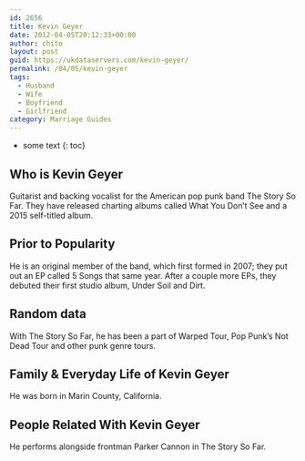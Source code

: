 ```yaml
---
id: 2656
title: Kevin Geyer
date: 2012-04-05T20:12:33+00:00
author: chito
layout: post
guid: https://ukdataservers.com/kevin-geyer/
permalink: /04/05/kevin-geyer
tags:
  - Husband
  - Wife
  - Boyfriend
  - Girlfriend
category: Marriage Guides
---
```


* some text
{: toc}
          
          
## Who is  Kevin Geyer
                  
                  
                  
Guitarist and backing vocalist for the American pop punk band The Story So Far. They have released charting albums called What You Don&#8217;t See and a 2015 self-titled album.
                  
                
                
                
## Prior to Popularity 
                  
                  
                  
He is an original member of the band, which first formed in 2007; they put out an EP called 5 Songs that same year. After a couple more EPs, they debuted their first studio album, Under Soil and Dirt.
                  
                
                
                
## Random data 
                  
                  
                  
With The Story So Far, he has been a part of Warped Tour, Pop Punk&#8217;s Not Dead Tour and other punk genre tours.
                  
                
                
                
## Family & Everyday Life of Kevin Geyer
                  
                  
                  
He was born in Marin County, California.
                  
                
                
                
## People Related With  Kevin Geyer
                  
                  
                  
He performs alongside frontman Parker Cannon in The Story So Far.
                  
                
              
            
          
          
          
    
    
  
